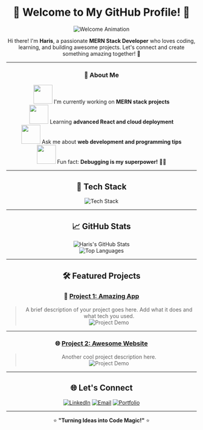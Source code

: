 <div align="center">

# 🌟 Welcome to My GitHub Profile! 🌟  
![Welcome Animation](https://media.giphy.com/media/hvRJCLFzcasrR4ia7z/giphy.gif)

Hi there! I'm **Haris**, a passionate **MERN Stack Developer** who loves coding, learning, and building awesome projects. Let's connect and create something amazing together! 🚀  

</div>

---

<div align="center">

### 🎨 **About Me**
  
<img src="https://media.giphy.com/media/j2pOGeGYKe2xCCKwfi/giphy.gif" width="50" /> I'm currently working on **MERN stack projects**  
<img src="https://media.giphy.com/media/du3J3cXyzhj75IOgvA/giphy.gif" width="50" /> Learning **advanced React and cloud deployment**  
<img src="https://media.giphy.com/media/f9k1tV7HyORcngKF8v/giphy.gif" width="50" /> Ask me about **web development and programming tips**  
<img src="https://media.giphy.com/media/U7pS5i6Vfj5EdD8BE9/giphy.gif" width="50" /> Fun fact: **Debugging is my superpower!** 🦸‍♂️  

</div>

---

<div align="center">

## 🚀 **Tech Stack**
  
<img src="https://skillicons.dev/icons?i=html,css,js,react,nodejs,mongodb,express,bootstrap,tailwind,git,github,c,cpp,python,php" alt="Tech Stack" />

</div>

---

<div align="center">

## 📈 **GitHub Stats**
  
![Haris's GitHub Stats](https://github-readme-stats.vercel.app/api?username=haris936hk&show_icons=true&theme=tokyonight)  
![Top Languages](https://github-readme-stats.vercel.app/api/top-langs/?username=haris936hk&layout=compact&theme=tokyonight)

</div>

---

<div align="center">

## 🛠️ **Featured Projects**

### 🌟 [Project 1: Amazing App](https://github.com/haris936hk/project1)
> A brief description of your project goes here. Add what it does and what tech you used.  
![Project Demo](https://media.giphy.com/media/26xBwdIuRJiAiWFtu/giphy.gif)

---

### 🌐 [Project 2: Awesome Website](https://github.com/haris936hk/project2)
> Another cool project description here.  
![Project Demo](https://media.giphy.com/media/l3q2K5jinAlChoCLS/giphy.gif)

</div>

---

<div align="center">

## 🌐 **Let's Connect**

<a href="https://www.linkedin.com/in/haris936hk/"><img src="https://img.shields.io/badge/LinkedIn-0077B5?style=for-the-badge&logo=linkedin&logoColor=white" alt="LinkedIn" /></a>
<a href="mailto:hariskhan936.hk@gmail.com"><img src="https://img.shields.io/badge/Email-EA4335?style=for-the-badge&logo=gmail&logoColor=white" alt="Email" /></a>
<a href="https://your-portfolio.com"><img src="https://img.shields.io/badge/Portfolio (TBA)-1A1A1A?style=for-the-badge&logo=About.me&logoColor=white" alt="Portfolio" /></a>

---

⭐ **"Turning Ideas into Code Magic!"** ⭐  

</div>

